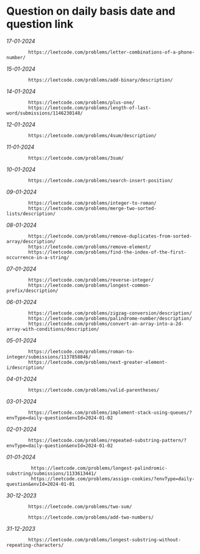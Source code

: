 # Question on daily basis date and question link
*17-01-2024*

            https://leetcode.com/problems/letter-combinations-of-a-phone-number/

*15-01-2024*

            https://leetcode.com/problems/add-binary/description/
            
*14-01-2024*
            
            https://leetcode.com/problems/plus-one/
            https://leetcode.com/problems/length-of-last-word/submissions/1146230148/
            
*12-01-2024*

            https://leetcode.com/problems/4sum/description/

*11-01-2024*
            
            https://leetcode.com/problems/3sum/
            
*10-01-2024*

            https://leetcode.com/problems/search-insert-position/

*09-01-2024*

            https://leetcode.com/problems/integer-to-roman/
            https://leetcode.com/problems/merge-two-sorted-lists/description/

*08-01-2024*
            
            https://leetcode.com/problems/remove-duplicates-from-sorted-array/description/
            https://leetcode.com/problems/remove-element/
            https://leetcode.com/problems/find-the-index-of-the-first-occurrence-in-a-string/

*07-01-2024*

            https://leetcode.com/problems/reverse-integer/
            https://leetcode.com/problems/longest-common-prefix/description/

*06-01-2024*

            https://leetcode.com/problems/zigzag-conversion/description/
            https://leetcode.com/problems/palindrome-number/description/
            https://leetcode.com/problems/convert-an-array-into-a-2d-array-with-conditions/description/

*05-01-2024*

            https://leetcode.com/problems/roman-to-integer/submissions/1137858846/
            https://leetcode.com/problems/next-greater-element-i/description/

*04-01-2024*
            
            https://leetcode.com/problems/valid-parentheses/

*03-01-2024*
            
            https://leetcode.com/problems/implement-stack-using-queues/?envType=daily-question&envId=2024-01-02

*02-01-2024* 
            
            https://leetcode.com/problems/repeated-substring-pattern/?envType=daily-question&envId=2024-01-02



*01-01-2024* 
            
             https://leetcode.com/problems/longest-palindromic-substring/submissions/1133613441/
             https://leetcode.com/problems/assign-cookies/?envType=daily-question&envId=2024-01-01



*30-12-2023*   
            
            https://leetcode.com/problems/two-sum/
             
            https://leetcode.com/problems/add-two-numbers/		

*31-12-2023*   
            
            https://leetcode.com/problems/longest-substring-without-repeating-characters/


